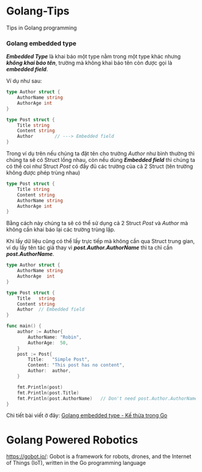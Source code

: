 # Golang-Tips
Tips in Golang programming

### Golang embedded type
***Embedded Type*** là khai báo một type nằm trong một type khác nhưng ***không khai báo tên***, trường mà không khai báo tên còn được gọi là ***embedded field***. 

Ví dụ như sau: 
```go
type Author struct {
    AuthorName string
    AuthorAge int
}

type Post struct {
    Title string
    Content string
    Author        // ---> Embedded field
}
```
Trong ví dụ trên nếu chúng ta đặt tên cho trường *Author* như bình thường thì chúng ta sẽ có Struct lồng nhau, còn nếu dùng ***Embedded field*** thì chúng ta có thể coi như Struct *Post* có đầy đủ các trường của cả 2 Struct (tên trường không được phép trùng nhau)

```go
type Post struct {
    Title string
    Content string
    AuthorName string
    AuthorAge int
}
```
Bằng cách này chúng ta sẽ có thể sử dụng cả 2 Struct *Post* và *Author* mà không cần khai báo lại các trường trùng lặp.

Khi lấy dữ liệu cũng có thể lấy trực tiếp mà không cần qua Struct trung gian, ví dụ lấy tên tác giả thay vì ***post.Author.AuthorName*** thì ta chỉ cần ***post.AuthorName***.

```go
type Author struct {
	AuthorName string
	AuthorAge  int
}

type Post struct {
	Title   string
	Content string
	Author  // Embedded field
}

func main() {
	author := Author{
		AuthorName: "Robin",
		AuthorAge:  50,
	}
	post := Post{
		Title:   "Simple Post",
		Content: "This post has no content",
		Author:  author,
	}

	fmt.Println(post)
	fmt.Println(post.Title)
	fmt.Println(post.AuthorName)   // Don't need post.Author.AuthorName
}
```
Chi tiết bài viết ở đây: [Golang embedded type - Kế thừa trong Go](https://techmaster.vn/posts/34682/golang-embedded-type-ke-thua-trong-go)

# Golang Powered Robotics
https://gobot.io/: Gobot is a framework for robots, drones, and the Internet of Things (IoT), written in the Go programming language
